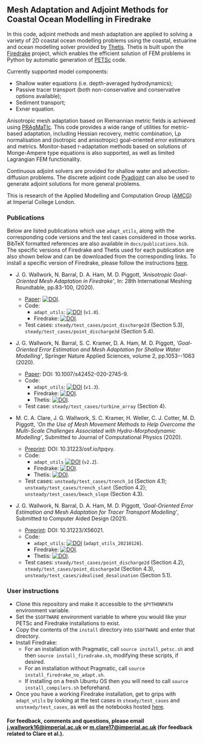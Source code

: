 ## Mesh Adaptation and Adjoint Methods for Coastal Ocean Modelling in Firedrake

In this code, adjoint methods and mesh adaptation are applied to solving a variety of 2D coastal ocean
modelling problems using the coastal, estuarine and ocean modelling solver provided by [Thetis][2].
Thetis is built upon the [Firedrake][1] project, which enables the efficient solution of FEM problems
in Python by automatic generation of [PETSc][3] code.

Currently supported model components:
  * Shallow water equations (i.e. depth-averaged hydrodynamics);
  * Passive tracer transport (both non-conservative and conservative options available);
  * Sediment transport;
  * Exner equation.

Anisotropic mesh adaptation based on Riemannian metric fields is achieved using [PRAgMaTIc][4]. This
code provides a wide range of utilities for metric-based adaptation, including Hessian recovery,
metric combination, Lp normalisation and (isotropic and anisotropic) goal-oriented error estimators
and metrics. Monitor-based r-adaptation methods based on solutions of Monge-Ampere type equations is
also supported, as well as limited Lagrangian FEM functionality.

Continuous adjoint solvers are provided for shallow water and advection-diffusion problems. The
discrete adjoint code [Pyadjoint][5] can also be used to generate adjoint solutions for more general
problems.

This is research of the Applied Modelling and Computation Group ([AMCG][6]) at Imperial College
London.


### Publications

Below are listed publications which use `adapt_utils`, along with the corresponding code versions
and the test cases considered in those works. BibTeX formatted references are also available in
`docs/publications.bib`. The specific versions of Firedrake and Thetis used for each publication
are also shown below and can be downloaded from the corresponding links. To install a specific
version of Firedrake, please follow the instructions [here][7].

  * J. G. Wallwork, N. Barral, D. A. Ham, M. D. Piggott, <em>'Anisotropic Goal-Oriented Mesh Adaptation in Firedrake'</em>, In: 28th International Meshing Roundtable, pp.83-100, (2020).
    * [Paper][9]: [![DOI](https://zenodo.org/badge/DOI/10.5281/zenodo.3653101.svg)](https://doi.org/10.5281/zenodo.3653101).
    * Code:
      * `adapt_utils`: [![DOI](https://zenodo.org/badge/DOI/10.5281/zenodo.3358565.svg)](https://doi.org/10.5281/zenodo.3358565) (`v1.0`).
      * Firedrake: [![DOI](https://zenodo.org/badge/DOI/10.5281/zenodo.3250888.svg)](https://doi.org/10.5281/zenodo.3250888).
    * Test cases: `steady/test_cases/point_discharge2d` (Section 5.3), `steady/test_cases/point_discharge3d` (Section 5.4).

  * J. G. Wallwork, N. Barral, S. C. Kramer, D. A. Ham, M. D. Piggott, <em>'Goal-Oriented Error Estimation and Mesh Adaptation for Shallow Water Modelling'</em>, Springer Nature Applied Sciences, volume 2, pp.1053--1063 (2020).
    * [Paper][10]: DOI: 10.1007/s42452-020-2745-9.
    * Code:
      * `adapt_utils`: [![DOI](https://zenodo.org/badge/DOI/10.5281/zenodo.3695801.svg)](https://doi.org/10.5281/zenodo.3695801) (`v1.3`).
      * Firedrake: [![DOI](https://zenodo.org/badge/DOI/10.5281/zenodo.3568997.svg)](https://doi.org/10.5281/zenodo.3568997).
      * Thetis: [![DOI](https://zenodo.org/badge/DOI/10.5281/zenodo.3689727.svg)](https://doi.org/10.5281/zenodo.3689727).
    * Test case: `steady/test_cases/turbine_array` (Section 4).
    
  * M. C. A. Clare, J. G. Wallwork, S. C. Kramer, H. Weller, C. J. Cotter, M. D. Piggott, <em> 'On the Use of Mesh Movement Methods to Help Overcome the Multi-Scale Challenges Associated with Hydro-Morphodynamic Modelling'</em>, Submitted to Journal of Computational Physics (2020).
    * [Preprint][11]: DOI: 10.31223/osf.io/tpqvy.
    * Code:
      * `adapt_utils` [![DOI](https://zenodo.org/badge/DOI/10.5281/zenodo.4110708.svg)](https://doi.org/10.5281/zenodo.4110708) (`v2.2`).
      * Firedrake: [![DOI](https://zenodo.org/badge/DOI/10.5281/zenodo.4110204.svg)](https://doi.org/10.5281/zenodo.4110204).
      * Thetis: [![DOI](https://zenodo.org/badge/DOI/10.5281/zenodo.4110172.svg)](https://doi.org/10.5281/zenodo.4110172).
    * Test cases: `unsteady/test_cases/trench_1d` (Section 4.1); `unsteady/test_cases/trench_slant` (Section 4.2); `unsteady/test_cases/beach_slope` (Section 4.3).

  * J. G. Wallwork, N. Barral, D. A. Ham, M. D. Piggott, <em>'Goal-Oriented Error Estimation and Mesh Adaptation for Tracer Transport Modelling'</em>, Submitted to Computer Aided Design (2021).
    * [Preprint][12]: DOI: 10.31223/X56021.
    * Code:
      * `adapt_utils`: [![DOI](https://zenodo.org/badge/DOI/10.5281/zenodo.4468992.svg)](https://doi.org/10.5281/zenodo.4468992) (`adapt_utils_20210126`).
      * Firedrake: [![DOI](https://zenodo.org/badge/DOI/10.5281/zenodo.4293614.svg)](https://doi.org/10.5281/zenodo.4293614).
      * Thetis: [![DOI](https://zenodo.org/badge/DOI/10.5281/zenodo.4288261.svg)](https://doi.org/10.5281/zenodo.4288261).
    * Test cases: `steady/test_cases/point_discharge2d` (Section 4.2), `steady/test_cases/point_discharge3d` (Section 4.3), `unsteady/test_cases/idealised_desalination` (Section 5.1).


### User instructions

  * Clone this repository and make it accessible to the `$PYTHONPATH` environment variable.
  * Set the `$SOFTWARE` environment variable to where you would like your PETSc and Firedrake installations to exist.
  * Copy the contents of the `install` directory into `$SOFTWARE` and enter that directory.
  * Install Firedrake:
      * For an installation with Pragmatic, call `source install_petsc.sh` and then `source install_firedrake.sh`, modifying these scripts, if desired.
      * For an installation without Pragmatic, call `source install_firedrake_no_adapt.sh`.
      * If installing on a fresh Ubuntu OS then you will need to call `source install_compilers.sh` beforehand.
  * Once you have a working Firedrake installation, get to grips with `adapt_utils` by looking at the test cases in `steady/test_cases` and `unsteady/test_cases`, as well as the notebooks hosted [here][8].


#### For feedback, comments and questions, please email j.wallwork16@imperial.ac.uk or m.clare17@imperial.ac.uk (for feedback related to Clare et al.).

[1]: http://firedrakeproject.org/ "Firedrake"
[2]: http://thetisproject.org/index.html "Thetis"
[3]: https://www.mcs.anl.gov/petsc/ "PETSc"
[4]: https://github.com/meshadaptation/pragmatic "PRAgMaTIc"
[5]: https://bitbucket.org/dolfin-adjoint/pyadjoint/src "Pyadjoint"
[6]: http://www.imperial.ac.uk/earth-science/research/research-groups/amcg/ "AMCG"
[7]: https://www.firedrakeproject.org/zenodo.html "firedrake_zenodo"
[8]: https://github.com/jwallwork23/adapt_utils_notebooks "adapt_utils_notebooks"
[9]: https://doi.org/10.5281/zenodo.3653101 "imr_paper"
[10]: https://rdcu.be/b35wZ "snas_paper"
[11]: https://doi.org/10.31223/osf.io/tpqvy "mesh_movement_paper"
[12]: https://doi.org/10.31223/X56021 "cad_paper"
